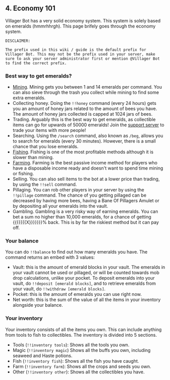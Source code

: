 ## 4. Economy 101

Villager Bot has a very solid economy system. This system is solely based on emeralds (hmmrhhrgh). This page brifely goes through the economy system.

```
DISCLAIMER:

The prefix used in this wiki / guide is the default prefix for Villager Bot. This may not be the prefix used in your server, make sure to ask your server administrator first or mention @Villager Bot to find the correct prefix.

```

### Best way to get emeralds?

- [Mining](5-mining.md). Mining gets you between 1 and 14 emeralds per command. You can also sieve through the trash you collect while mining to find some extra emeralds.
- Collecting honey. Doing the `!!honey` command (every 24 hours) gets you an amount of honey jars related to the amount of bees you have. The amount of honey jars collected is capped at 1024 jars of bees.
- Trading. Arguably this is the best way to get emeralds, as collectible items can go for upwards of 50000 emeralds! Join the [support server](https://discord.gg/39DwwUV) to trade your items with more people!
- Searching. Using the `/search` command, also known as `/beg`, allows you to search for emeralds (every 30 minutes). However, there is a small chance that you lose emeralds.
- [Fishing](8-fishing.md). Fishing is one of the most profitable methods although it is slower than mining.
- [Farming](9-farming.md). Farming is the best passive income method for players who have a disposable income ready and doesn't want to spend time mining or fishing.
- Selling. You can also sell items to the bot at a lower price than trading, by using the `!!sell` command.
- Pillaging. You can rob other players in your server by using the `!!pillage` command. The chance of you getting pillaged can be decreased by having more bees, having a Bane Of Pillagers Amulet or by depositing all your emeralds into the vault.
- Gambling. Gambling is a very risky way of earning emeralds. You can bet a sum no higher than 10,000 emeralds, for a chance of getting {{{{{{{X}}}}}}}% back. This is by far the riskiest method but it can pay off.

### Your balance

You can do `!!balance` to find out how many emeralds you have. The command returns an embed with 3 values:

- Vault: this is the amount of emerald blocks in your vault. The emeralds in your vault cannot be used or pillaged, or will be counted towards mob drop calculations, unlike your pocket. To deposit emeralds into your vault, do `!!deposit [emerald blocks]`, and to retrieve emeralds from your vault, do `!!withdraw [emerald blocks]`.
- Pocket: this is the amount of emeralds you can use right now.
- Net worth: this is the sum of the value of all the items in your inventory alongside your balance.

### Your inventory

Your inventory consists of all the items you own. This can include anything from tools to fish to collectibles. The inventory is divided into 5 sections.

- Tools (`!!inventory tools`): Shows all the tools you own.
- Magic (`!!inventory magic`) Shows all the buffs you own, including seaweed and Haste potions.
- Fish (`!!inventory fish`): Shows all the fish you have caught.
- Farm (`!!inventory farm`): Shows all the crops and seeds you own.
- Other (`!!inventory other`): Shows all the collectibles you have.
